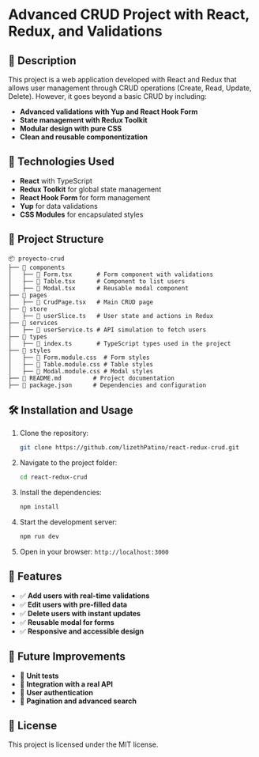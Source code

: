 # Advanced CRUD Project with React, Redux, and Validations

## 📌 Description
This project is a web application developed with React and Redux that allows user management through CRUD operations (Create, Read, Update, Delete). However, it goes beyond a basic CRUD by including:

- **Advanced validations with Yup and React Hook Form**
- **State management with Redux Toolkit**
- **Modular design with pure CSS**
- **Clean and reusable componentization**

## 🚀 Technologies Used

- **React** with TypeScript
- **Redux Toolkit** for global state management
- **React Hook Form** for form management
- **Yup** for data validations
- **CSS Modules** for encapsulated styles

## 📂 Project Structure

```
📦 proyecto-crud
├── 📂 components
│   ├── 📜 Form.tsx       # Form component with validations
│   ├── 📜 Table.tsx      # Component to list users
│   ├── 📜 Modal.tsx      # Reusable modal component
├── 📂 pages
│   ├── 📜 CrudPage.tsx   # Main CRUD page
├── 📂 store
│   ├── 📜 userSlice.ts   # User state and actions in Redux
├── 📂 services
│   ├── 📜 userService.ts # API simulation to fetch users
├── 📂 types
│   ├── 📜 index.ts       # TypeScript types used in the project
├── 📂 styles
│   ├── 📜 Form.module.css  # Form styles
│   ├── 📜 Table.module.css # Table styles
│   ├── 📜 Modal.module.css # Modal styles
├── 📜 README.md         # Project documentation
├── 📜 package.json      # Dependencies and configuration
```

## 🛠 Installation and Usage

1. Clone the repository:
   ```bash
   git clone https://github.com/lizethPatino/react-redux-crud.git
   ```
2. Navigate to the project folder:
   ```bash
   cd react-redux-crud
   ```
3. Install the dependencies:
   ```bash
   npm install
   ```
4. Start the development server:
   ```bash
   npm run dev
   ```
5. Open in your browser: `http://localhost:3000`

## 📌 Features

- ✅ **Add users with real-time validations**
- ✅ **Edit users with pre-filled data**
- ✅ **Delete users with instant updates**
- ✅ **Reusable modal for forms**
- ✅ **Responsive and accessible design**

## 📌 Future Improvements

- 🚀 **Unit tests**
- 🚀 **Integration with a real API**
- 🚀 **User authentication**
- 🚀 **Pagination and advanced search**

## 📄 License

This project is licensed under the MIT license.

